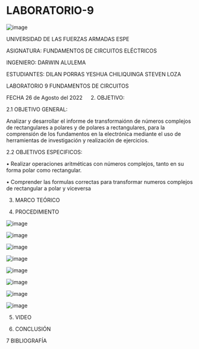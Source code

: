 # LABORATORIO-9

![image](https://user-images.githubusercontent.com/104999420/186796132-83df057d-8ef1-4439-93f3-edcd22ccbbb1.png)

UNIVERSIDAD DE LAS FUERZAS ARMADAS
ESPE

ASIGNATURA:
FUNDAMENTOS DE CIRCUITOS ELÉCTRICOS

INGENIERO:
 DARWIN ALULEMA

ESTUDIANTES:
DILAN PORRAS
YESHUA CHILIQUINGA
STEVEN LOZA

LABORATORIO 9 FUNDAMENTOS DE CIRCUITOS 

FECHA
26 de Agosto del 2022
 
2.	OBJETIVO:

2.1	OBJETIVO GENERAL: 

Analizar y desarrollar el informe de transformaiónn de números complejos de rectangulares a polares y de polares a rectangulares, para la comprensión de los fundamentos en la electrónica mediante el uso de herramientas de investigación y realización de ejercicios.

2.2	OBJETIVOS ESPECIFICOS:

•	Realizar operaciones aritméticas con números complejos, tanto en su forma polar como rectangular.

•	Comprender las formulas correctas para transformar numeros complejos de rectangular a polar y viceversa

3. MARCO TEÓRICO



4. PROCEDIMIENTO

![image](https://user-images.githubusercontent.com/104863870/186797720-be691f7c-54dd-4421-b7f4-7226c678f63f.png)

![image](https://user-images.githubusercontent.com/104863870/186801365-bd8a4f83-f510-419c-9b2e-7b138329135f.png)

![image](https://user-images.githubusercontent.com/104863870/186797793-11128be5-19c7-4c77-b5a0-5e8f4ce52748.png)

![image](https://user-images.githubusercontent.com/104863870/186797803-2efb5c50-a8c8-4785-84c3-b90e8f2cfb8e.png)

![image](https://user-images.githubusercontent.com/104863870/186797812-5c3cff54-88c4-4e2d-ac32-975674f94850.png)

![image](https://user-images.githubusercontent.com/104863870/186797829-330eb300-7e05-4eaa-9574-b8279a86644d.png)

![image](https://user-images.githubusercontent.com/104863870/186797837-9274c7ed-37b1-4f08-8fe1-62b80eddb483.png)

![image](https://user-images.githubusercontent.com/104863870/186797857-3b11fe1e-e810-4405-b6b4-2479148c7bb5.png)


5. VIDEO


6. CONCLUSIÓN

7 BIBLIOGRAFÍA

